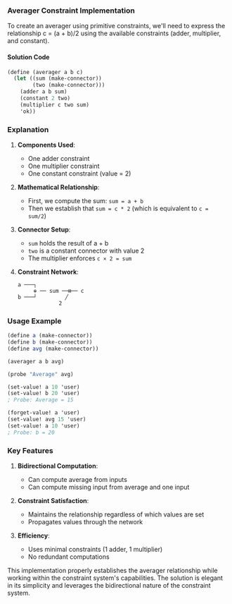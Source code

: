 ### Averager Constraint Implementation

To create an averager using primitive constraints, we'll need to express the relationship c = (a + b)/2 using the available constraints (adder, multiplier, and constant).

#### Solution Code
```scheme
(define (averager a b c)
  (let ((sum (make-connector))
        (two (make-connector)))
    (adder a b sum)
    (constant 2 two)
    (multiplier c two sum)
    'ok))
```

### Explanation

1. **Components Used**:
   - One adder constraint
   - One multiplier constraint
   - One constant constraint (value = 2)

2. **Mathematical Relationship**:
   - First, we compute the sum: `sum = a + b`
   - Then we establish that `sum = c * 2` (which is equivalent to `c = sum/2`)

3. **Connector Setup**:
   - `sum` holds the result of a + b
   - `two` is a constant connector with value 2
   - The multiplier enforces `c × 2 = sum`

4. **Constraint Network**:
   ```
   a ───┐
        ⊕ ── sum ──⊠── c
   b ───┘         ╱
                2
   ```

### Usage Example

```scheme
(define a (make-connector))
(define b (make-connector))
(define avg (make-connector))

(averager a b avg)

(probe "Average" avg)

(set-value! a 10 'user)
(set-value! b 20 'user)
; Probe: Average = 15

(forget-value! a 'user)
(set-value! avg 15 'user)
(set-value! a 10 'user)
; Probe: b = 20
```

### Key Features

1. **Bidirectional Computation**:
   - Can compute average from inputs
   - Can compute missing input from average and one input

2. **Constraint Satisfaction**:
   - Maintains the relationship regardless of which values are set
   - Propagates values through the network

3. **Efficiency**:
   - Uses minimal constraints (1 adder, 1 multiplier)
   - No redundant computations

This implementation properly establishes the averager relationship while working within the constraint system's capabilities. The solution is elegant in its simplicity and leverages the bidirectional nature of the constraint system.
